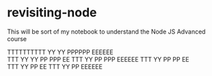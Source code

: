 # revisiting-node

This will be sort of my notebook to understand the Node JS Advanced course


TTTTTTTTTT   YY    YY      PPPPPP     EEEEEE    
   TTT        YY  YY       PP  PPP    EE
   TTT          YY         PP  PPP    EEEEEE
   TTT          YY         PP PP      EE  
   TTT          YY         PP         EE
   TTT          YY         PP         EEEEEE